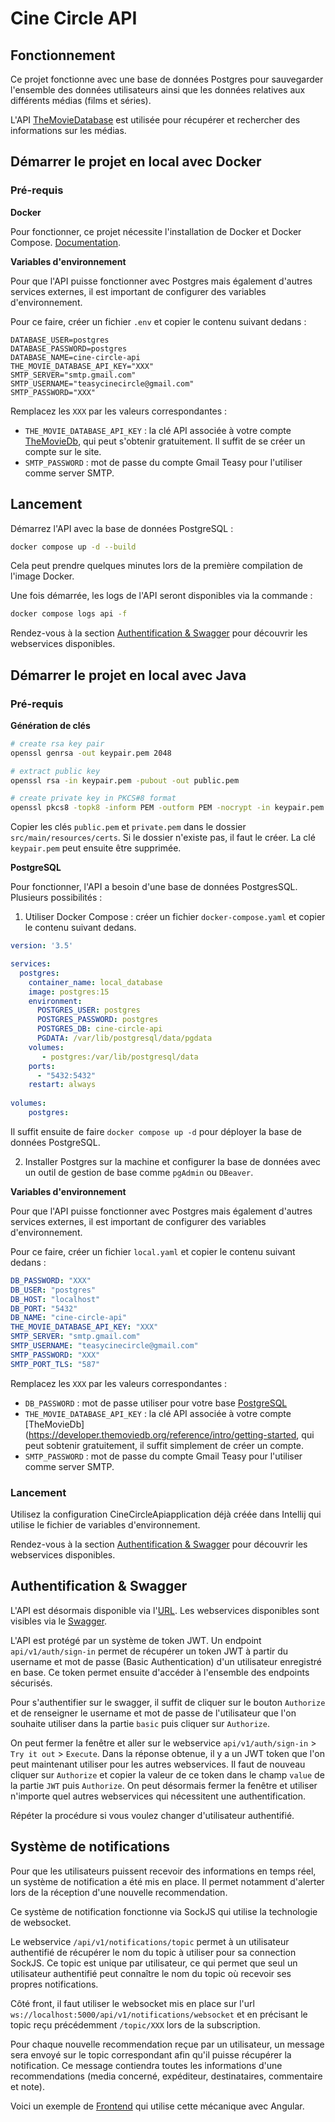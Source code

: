 # Cine Circle API

## Fonctionnement

Ce projet fonctionne avec une base de données Postgres pour sauvegarder l'ensemble des données utilisateurs ainsi que les données relatives aux différents médias (films et séries).

L'API [TheMovieDatabase](https://developer.themoviedb.org/reference/intro/getting-started) est utilisée pour récupérer et rechercher des informations sur les médias.

## Démarrer le projet en local avec Docker

### Pré-requis 

**Docker**

Pour fonctionner, ce projet nécessite l'installation de Docker et Docker Compose. [Documentation](https://docs.docker.com/engine/install/).

**Variables d'environnement**

Pour que l'API puisse fonctionner avec Postgres mais également d'autres services externes, il est important de configurer des variables d'environnement.

Pour ce faire, créer un fichier ``.env`` et copier le contenu suivant dedans :
```dotenv
DATABASE_USER=postgres
DATABASE_PASSWORD=postgres
DATABASE_NAME=cine-circle-api
THE_MOVIE_DATABASE_API_KEY="XXX"
SMTP_SERVER="smtp.gmail.com"
SMTP_USERNAME="teasycinecircle@gmail.com"
SMTP_PASSWORD="XXX"
```

Remplacez les `XXX` par les valeurs correspondantes :
- `THE_MOVIE_DATABASE_API_KEY` : la clé API associée à votre compte [TheMovieDb](https://developer.themoviedb.org/reference/intro/getting-started), qui peut s'obtenir gratuitement. 
Il suffit de se créer un compte sur le site.
- `SMTP_PASSWORD` : mot de passe du compte Gmail Teasy pour l'utiliser comme server SMTP.

## Lancement

Démarrez l'API avec la base de données PostgreSQL :
```bash
docker compose up -d --build
```

Cela peut prendre quelques minutes lors de la première compilation de l'image Docker.

Une fois démarrée, les logs de l'API seront disponibles via la commande :
```bash
docker compose logs api -f
```

Rendez-vous à la section [Authentification & Swagger](#authentification--swagger) pour découvrir les webservices disponibles.

## Démarrer le projet en local avec Java

### Pré-requis

**Génération de clés**

```bash
# create rsa key pair
openssl genrsa -out keypair.pem 2048

# extract public key
openssl rsa -in keypair.pem -pubout -out public.pem

# create private key in PKCS#8 format
openssl pkcs8 -topk8 -inform PEM -outform PEM -nocrypt -in keypair.pem -out private.pem
```

Copier les clés `public.pem` et `private.pem` dans le dossier `src/main/resources/certs`. Si le dossier n'existe pas, il faut le créer.
La clé `keypair.pem` peut ensuite être supprimée.

**PostgreSQL**

Pour fonctionner, l'API a besoin d'une base de données PostgresSQL.
Plusieurs possibilités :
1. Utiliser Docker Compose : créer un fichier `docker-compose.yaml` et copier le contenu suivant dedans.
```yaml
version: '3.5'

services:
  postgres:
    container_name: local_database
    image: postgres:15
    environment:
      POSTGRES_USER: postgres
      POSTGRES_PASSWORD: postgres
      POSTGRES_DB: cine-circle-api
      PGDATA: /var/lib/postgresql/data/pgdata
    volumes:
       - postgres:/var/lib/postgresql/data
    ports:
      - "5432:5432"
    restart: always
    
volumes:
    postgres:
```
Il suffit ensuite de faire `docker compose up -d` pour déployer la base de données PostgreSQL.

2. Installer Postgres sur la machine et configurer la base de données avec un outil de gestion de base comme `pgAdmin` ou `DBeaver`.

**Variables d'environnement**

Pour que l'API puisse fonctionner avec Postgres mais également d'autres services externes, il est important de configurer des variables d'environnement.

Pour ce faire, créer un fichier ``local.yaml`` et copier le contenu suivant dedans :
```yaml
DB_PASSWORD: "XXX"
DB_USER: "postgres"
DB_HOST: "localhost"
DB_PORT: "5432"
DB_NAME: "cine-circle-api"
THE_MOVIE_DATABASE_API_KEY: "XXX"
SMTP_SERVER: "smtp.gmail.com"
SMTP_USERNAME: "teasycinecircle@gmail.com"
SMTP_PASSWORD: "XXX"
SMTP_PORT_TLS: "587"
```

Remplacez les `XXX` par les valeurs correspondantes :
- `DB_PASSWORD` : mot de passe utiliser pour votre base [PostgreSQL](#postgresql)
- `THE_MOVIE_DATABASE_API_KEY` : la clé API associée à votre compte [TheMovieDb](https://developer.themoviedb.org/reference/intro/getting-started, qui peut sobtenir gratuitement, il suffit simplement de créer un compte.
- `SMTP_PASSWORD` : mot de passe du compte Gmail Teasy pour l'utiliser comme server SMTP.

### Lancement

Utilisez la configuration CineCircleApiapplication déjà créée dans Intellij qui utilise le fichier de variables d'environnement.

Rendez-vous à la section [Authentification & Swagger](#authentification--swagger) pour découvrir les webservices disponibles.

## Authentification & Swagger

L'API est désormais disponible via l'[URL](http://localhost:8080).
Les webservices disponibles sont visibles via le [Swagger](http://localhost:8080/swagger-ui/index.html).

L'API est protégé par un système de token JWT. Un endpoint ``api/v1/auth/sign-in`` permet de récupérer un token JWT à partir du username et mot de passe (Basic Authentication) d'un utilisateur enregistré en base.
Ce token permet ensuite d'accéder à l'ensemble des endpoints sécurisés.

Pour s'authentifier sur le swagger, il suffit de cliquer sur le bouton ``Authorize`` et de renseigner le username et 
mot de passe de l'utilisateur que l'on souhaite utiliser dans la partie `basic` puis cliquer sur `Authorize`.

On peut fermer la fenêtre et aller sur le webservice ``api/v1/auth/sign-in`` > `Try it out` > `Execute`.
Dans la réponse obtenue, il y a un JWT token que l'on peut maintenant utiliser pour les autres webservices.
Il faut de nouveau cliquer sur ``Authorize`` et copier la valeur de ce token dans le champ `value` de la partie `JWT` puis `Authorize`.
On peut désormais fermer la fenêtre et utiliser n'importe quel autres webservices qui nécessitent une authentification.

Répéter la procédure si vous voulez changer d'utilisateur authentifié.

## Système de notifications

Pour que les utilisateurs puissent recevoir des informations en temps réel, un système de notification a été mis en place.
Il permet notamment d'alerter lors de la réception d'une nouvelle recommendation.

Ce système de notification fonctionne via SockJS qui utilise la technologie de websocket.

Le webservice ``/api/v1/notifications/topic`` permet à un utilisateur authentifié de récupérer le nom du topic à utiliser pour sa connection SockJS.
Ce topic est unique par utilisateur, ce qui permet que seul un utilisateur authentifié peut connaître le nom du topic où recevoir ses propres notifications.

Côté front, il faut utiliser le websocket mis en place sur l'url ``ws://localhost:5000/api/v1/notifications/websocket`` et en précisant le topic reçu précédemment ``/topic/XXX`` lors de la subscription.

Pour chaque nouvelle recommendation reçue par un utilisateur, un message sera envoyé sur le topic correspondant afin qu'il puisse récupérer la notification.
Ce message contiendra toutes les informations d'une recommendations (media concerné, expéditeur, destinataires, commentaire et note).

Voici un exemple de [Frontend](https://github.com/SLFullStackers/SpringAngularWebSocket/blob/master/websocket-frontend/src/app/message.service.ts) qui utilise cette mécanique avec Angular.
